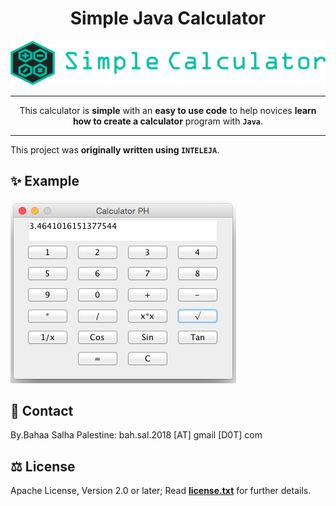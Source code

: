 <div align="center">

# Simple Java Calculator

![Logo Simple Java Calculator](logo.png)

---

This calculator is **simple** with an **easy to use code** to help novices **learn how to create a calculator** program with **`Java`**.

---

</div>

This project was **originally written using `INTELEJA`**.


## :sparkles: Example

![Example: Java Calculator](Screenshots/screenshot.png)




## 📮 Contact

By.Bahaa Salha Palestine: bah.sal.2018 [AT] gmail [D0T] com


## ⚖️ License

Apache License, Version 2.0 or later; Read **[license.txt](./license.txt)** for further details.
